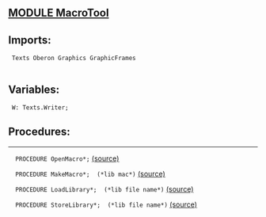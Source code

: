 
## [MODULE MacroTool](https://github.com/io-core/Draw/blob/main/MacroTool.Mod)

  ## Imports:
` Texts Oberon Graphics GraphicFrames`

```
```
## Variables:
```
 W: Texts.Writer;

```
## Procedures:
---

`  PROCEDURE OpenMacro*;` [(source)](https://github.com/io-orig/System/blob/main/MacroTool.Mod#L5)


`  PROCEDURE MakeMacro*;  (*lib mac*)` [(source)](https://github.com/io-orig/System/blob/main/MacroTool.Mod#L19)


`  PROCEDURE LoadLibrary*;  (*lib file name*)` [(source)](https://github.com/io-orig/System/blob/main/MacroTool.Mod#L51)


`  PROCEDURE StoreLibrary*;  (*lib file name*)` [(source)](https://github.com/io-orig/System/blob/main/MacroTool.Mod#L61)

